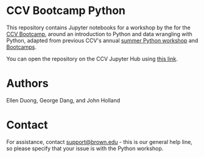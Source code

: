 # CCV Bootcamp Python

This repository contains Jupyter notebooks for a workshop by the for the [CCV Bootcamp](https://docs.ccv.brown.edu/bootcamp-2023/schuedule/wednesday-5-may-1), around an introduction to Python and data wrangling with Python, adapted from previous CCV's annual [summer Python workshop](https://github.com/brown-ccv/workshop-python-2020) and [Bootcamps](https://github.com/brown-ccv/ccv-bootcamp-python).

You can open the repository on the CCV Jupyter Hub using [this link](https://ccv.jupyter.brown.edu/hub/user-redirect/git-pull?repo=https%3A%2F%2Fgithub.com%2Fbrown-ccv%2Fccv-bootcamp-python-2023&urlpath=lab%2Ftree%2Fccv-bootcamp-python-2023%2F&branch=main).

# Authors

Ellen Duong, George Dang, and John Holland

# Contact

For assistance, contact support@brown.edu - this is our general help line, so please specify that your issue is with the Python workshop.
